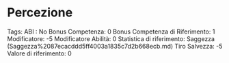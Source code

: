# Percezione

Tags: ABI
: No
Bonus Competenza: 0
Bonus Competenza di Riferimento: 1
Modificatore: -5
Modificatore  Abilità: 0
Statistica di riferimento: Saggezza (Saggezza%2087ecacddd5ff4003a1835c7d2b668ecb.md)
Tiro Salvezza: -5
Valore di riferimento: 0